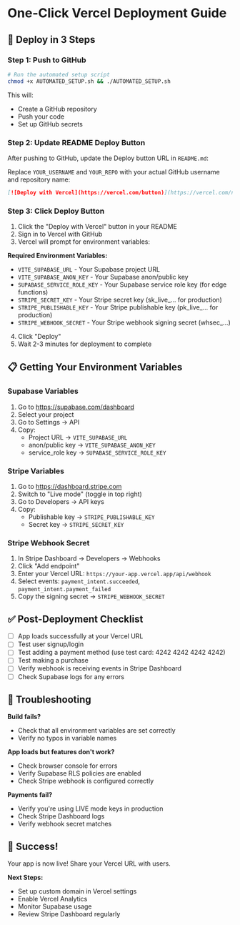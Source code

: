 # One-Click Vercel Deployment Guide

## 🚀 Deploy in 3 Steps

### Step 1: Push to GitHub
```bash
# Run the automated setup script
chmod +x AUTOMATED_SETUP.sh && ./AUTOMATED_SETUP.sh
```

This will:
- Create a GitHub repository
- Push your code
- Set up GitHub secrets

### Step 2: Update README Deploy Button

After pushing to GitHub, update the Deploy button URL in `README.md`:

Replace `YOUR_USERNAME` and `YOUR_REPO` with your actual GitHub username and repository name:

```markdown
[![Deploy with Vercel](https://vercel.com/button)](https://vercel.com/new/clone?repository-url=https%3A%2F%2Fgithub.com%2FYOUR_USERNAME%2FYOUR_REPO&env=VITE_SUPABASE_URL,VITE_SUPABASE_ANON_KEY,SUPABASE_SERVICE_ROLE_KEY,STRIPE_SECRET_KEY,STRIPE_PUBLISHABLE_KEY,STRIPE_WEBHOOK_SECRET&envDescription=Required%20environment%20variables%20for%20Stripe%20and%20Supabase%20integration&envLink=https%3A%2F%2Fgithub.com%2FYOUR_USERNAME%2FYOUR_REPO%2Fblob%2Fmain%2FQUICK_PRODUCTION_SETUP.md&project-name=secure-payment-codes&repository-name=secure-payment-codes)
```

### Step 3: Click Deploy Button

1. Click the "Deploy with Vercel" button in your README
2. Sign in to Vercel with GitHub
3. Vercel will prompt for environment variables:

**Required Environment Variables:**
- `VITE_SUPABASE_URL` - Your Supabase project URL
- `VITE_SUPABASE_ANON_KEY` - Your Supabase anon/public key
- `SUPABASE_SERVICE_ROLE_KEY` - Your Supabase service role key (for edge functions)
- `STRIPE_SECRET_KEY` - Your Stripe secret key (sk_live_... for production)
- `STRIPE_PUBLISHABLE_KEY` - Your Stripe publishable key (pk_live_... for production)
- `STRIPE_WEBHOOK_SECRET` - Your Stripe webhook signing secret (whsec_...)

4. Click "Deploy"
5. Wait 2-3 minutes for deployment to complete

## 📋 Getting Your Environment Variables

### Supabase Variables
1. Go to https://supabase.com/dashboard
2. Select your project
3. Go to Settings → API
4. Copy:
   - Project URL → `VITE_SUPABASE_URL`
   - anon/public key → `VITE_SUPABASE_ANON_KEY`
   - service_role key → `SUPABASE_SERVICE_ROLE_KEY`

### Stripe Variables
1. Go to https://dashboard.stripe.com
2. Switch to "Live mode" (toggle in top right)
3. Go to Developers → API keys
4. Copy:
   - Publishable key → `STRIPE_PUBLISHABLE_KEY`
   - Secret key → `STRIPE_SECRET_KEY`

### Stripe Webhook Secret
1. In Stripe Dashboard → Developers → Webhooks
2. Click "Add endpoint"
3. Enter your Vercel URL: `https://your-app.vercel.app/api/webhook`
4. Select events: `payment_intent.succeeded`, `payment_intent.payment_failed`
5. Copy the signing secret → `STRIPE_WEBHOOK_SECRET`

## ✅ Post-Deployment Checklist

- [ ] App loads successfully at your Vercel URL
- [ ] Test user signup/login
- [ ] Test adding a payment method (use test card: 4242 4242 4242 4242)
- [ ] Test making a purchase
- [ ] Verify webhook is receiving events in Stripe Dashboard
- [ ] Check Supabase logs for any errors

## 🔧 Troubleshooting

**Build fails?**
- Check that all environment variables are set correctly
- Verify no typos in variable names

**App loads but features don't work?**
- Check browser console for errors
- Verify Supabase RLS policies are enabled
- Check Stripe webhook is configured correctly

**Payments fail?**
- Verify you're using LIVE mode keys in production
- Check Stripe Dashboard logs
- Verify webhook secret matches

## 🎉 Success!

Your app is now live! Share your Vercel URL with users.

**Next Steps:**
- Set up custom domain in Vercel settings
- Enable Vercel Analytics
- Monitor Supabase usage
- Review Stripe Dashboard regularly
